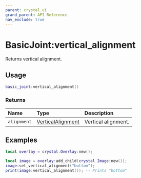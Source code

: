 ```yaml
---
parent: crystal.ui
grand_parent: API Reference
nav_exclude: true
---
```


# BasicJoint:vertical_alignment

Returns vertical alignment.

## Usage

```lua
basic_joint:vertical_alignment()
```

### Returns

| Name        | Type                                                    | Description         |
| :---------- | :------------------------------------------------------ | :------------------ |
| `alignment` | [VerticalAlignment](/crystal/api/ui/vertical_alignment) | Vertical alignment. |

## Examples

```lua
local overlay = crystal.Overlay:new();

local image = overlay:add_child(crystal.Image:new());
image:set_vertical_alignment("bottom");
print(image:vertical_alignment()); -- Prints "bottom"
```
